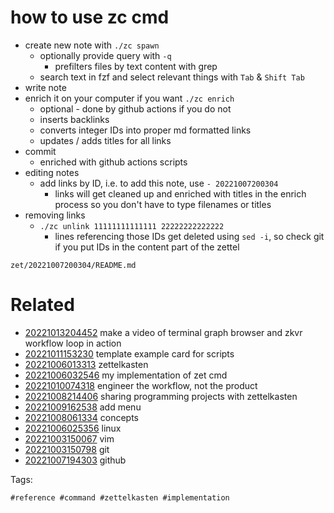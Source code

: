 # how to use zc cmd

- create new note with `./zc spawn`
  - optionally provide query with `-q`
    - prefilters files by text content with grep
  - search text in fzf and select relevant things with `Tab` & `Shift Tab`
- write note
- enrich it on your computer if you want `./zc enrich`
  - optional - done by github actions if you do not
  - inserts backlinks
  - converts integer IDs into proper md formatted links
  - updates / adds titles for all links
- commit
  - enriched with github actions scripts
- editing notes
  - add links by ID, i.e. to add this note, use `- 20221007200304`
    - links will get cleaned up and enriched with titles in the enrich process so you don't have to type filenames or titles
- removing links
  - `./zc unlink 11111111111111 22222222222222`
    - lines referencing those IDs get deleted using `sed -i`, so check git if you put IDs in the content part of the zettel

` zet/20221007200304/README.md `

# Related

- [20221013204452](/zet/20221013204452/README.md) make a video of terminal graph browser and zkvr workflow loop in action
- [20221011153230](/zet/20221011153230/README.md) template example card for scripts
- [20221006013313](/zet/20221006013313/README.md) zettelkasten
- [20221006032546](/zet/20221006032546/README.md) my implementation of zet cmd
- [20221010074318](/zet/20221010074318/README.md) engineer the workflow, not the product
- [20221008214406](/zet/20221008214406/README.md) sharing programming projects with zettelkasten
- [20221009162538](/zet/20221009162538/README.md) add menu
- [20221008061334](/zet/20221008061334/README.md) concepts
- [20221006025356](/zet/20221006025356/README.md) linux
- [20221003150067](/zet/20221003150067/README.md) vim
- [20221003150798](/zet/20221003150798/README.md) git
- [20221007194303](/zet/20221007194303/README.md) github

Tags:

    #reference #command #zettelkasten #implementation
